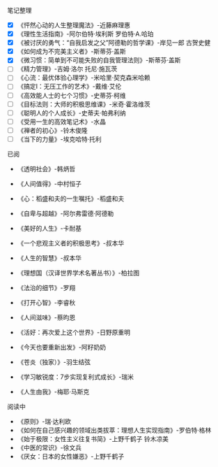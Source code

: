 笔记整理

- [x] 《怦然心动的人生整理魔法》-近藤麻理惠
- [x] 《理性生活指南》-阿尔伯特·埃利斯 罗伯特·A.哈珀
- [x] 《被讨厌的勇气：“自我启发之父”阿德勒的哲学课》-岸见一郎 古贺史健
- [x] 《如何成为不完美主义者》-斯蒂芬·盖斯
- [x] 《微习惯：简单到不可能失败的自我管理法则》-斯蒂芬·盖斯
- [ ] 《精力管理》-吉姆·洛尔 托尼·施瓦茨
- [ ] 《心流：最优体验心理学》-米哈里·契克森米哈赖
- [ ] 《搞定Ⅰ：无压工作的艺术》-戴维·艾伦
- [ ] 《高效能人士的七个习惯》-史蒂芬·柯维
- [ ] 《目标法则：大师的积极思维课》-米奇·霍洛维茨
- [ ] 《聪明人的个人成长》-史蒂夫·帕弗利纳
- [ ] 《受用一生的高效笔记术》-水晶
- [ ] 《禅者的初心》-铃木俊隆
- [ ] 《当下的力量》-埃克哈特·托利

已阅

- 《透明社会》-韩炳哲

- 《人间值得》-中村恒子

- 《心：稻盛和夫的一生嘱托》-稻盛和夫

- 《自卑与超越》-阿尔弗雷德·阿德勒

- 《美好的人生》-卡耐基

- 《一个悲观主义者的积极思考》-叔本华

- 《人生的智慧》-叔本华

- 《理想国（汉译世界学术名著丛书）》-柏拉图

- 《法治的细节》-罗翔

- 《打开心智》-李睿秋

- 《人间滋味》-蔡昀恩

- 《活好：再次爱上这个世界》-日野原重明

- 《今天也要重新出发》-阿籽奶奶

- 《苍炎（独家）》-羽生结弦

- 《学习敏锐度：7步实现复利式成长》-瑞米

- 《人生由我》-梅耶·马斯克

  

阅读中

- 《原则》-瑞·达利欧
- 《如何在自己感兴趣的领域出类拔萃：理想人生实现指南》-罗伯特·格林
- 《始于极限：女性主义往复书简》-上野千鹤子 铃木凉美
- 《中医的常识》-徐文兵
- 《厌女：日本的女性嫌恶》-上野千鹤子

